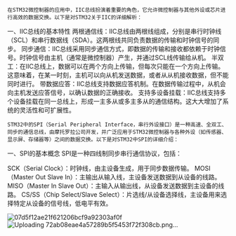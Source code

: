 	在STM32微控制器的应用中，IIC总线扮演着重要的角色，它允许微控制器与其他外设或芯片进行高效的数据交换。以下是对STM32关于IIC的详细解析：

一、IIC总线的基本特性
两根通信线：IIC总线由两根线组成，分别是串行时钟线（SCL）和串行数据线（SDA）。这两根线共同负责数据的传输和时钟信号的同步。
同步通信：IIC总线采用同步通信方式，即数据的传输和接收都依赖于时钟信号。时钟信号由主机（通常是微控制器）产生，并通过SCL线传输给从机。
半双工：在IIC总线上，数据可以在两个方向上传输，但每次只能在一个方向上传输。这意味着，在某一时刻，主机可以向从机发送数据，或者从从机接收数据，但不能同时进行。
带数据应答：IIC总线支持数据应答机制。在数据传输过程中，从机会向主机发送应答信号，以确认数据的正确接收。
支持多设备挂载：IIC总线支持多个设备挂载在同一总线上，形成一主多从或多主多从的通信结构。这大大增加了系统的灵活性和可扩展性。

	STM32中的SPI（Serial Peripheral Interface，串行外设接口）是一种高速、全双工、同步的通信总线，由摩托罗拉公司开发，并广泛应用于STM32微控制器与各种外设（如传感器、显示屏、存储器等）之间的数据交换。以下是对STM32中SPI的详细介绍：

一、SPI的基本概念
SPI是一种四线制同步串行通信协议，包括：

SCK（Serial Clock）：时钟线，由主设备生成，用于同步数据传输。
MOSI（Master Out Slave In）：主输出从输入线，主设备发送数据到从设备的线路。
MISO（Master In Slave Out）：主输入从输出线，从设备发送数据到主设备的线路。
CS/SS（Chip Select/Slave Select）：片选线/从设备选择线，主设备用来选择特定从设备的信号线，低电平有效。

![07d5f12ae21f621206bcf9a92303af0f](https://github.com/user-attachments/assets/3e68b6b4-036c-4c0d-8722-24fc34e6933f)
![Uploading 72ab08eae4a57289b5f5453f72f308cb.png…]()
